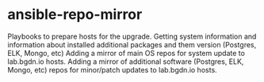 # ansible-repo-mirror
Playbooks to prepare hosts for the upgrade. 
Getting system information and information about installed additional packages and them version (Postgres, ELK, Mongo, etc)
Adding a mirror of main OS repos for system update to lab.bgdn.io hosts.
Adding a mirror of additional software (Postgres, ELK, Mongo, etc) repos for minor/patch updates to lab.bgdn.io hosts.
